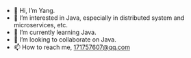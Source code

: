 - 👋 Hi, I’m Yang.
- 👀 I’m interested in Java, especially in distributed system and microservices, etc.
- 🌱 I’m currently learning Java.
- 💞️ I’m looking to collaborate on Java.
- 📫 How to reach me, 171757607@qq.com

<!---
alexyang3312/alexyang3312 is a ✨ special ✨ repository because its `README.md` (this file) appears on your GitHub profile.
You can click the Preview link to take a look at your changes.
--->
